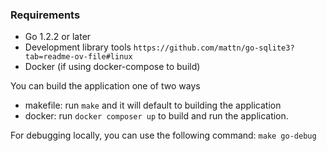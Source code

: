 ### Requirements

- Go 1.2.2 or later
- Development library tools `https://github.com/mattn/go-sqlite3?tab=readme-ov-file#linux`
- Docker (if using docker-compose to build)

You can build the application one of two ways

- makefile: run `make` and it will default to building the application
- docker: run `docker composer up` to build and run the application.

For debugging locally, you can use the following command: `make go-debug`